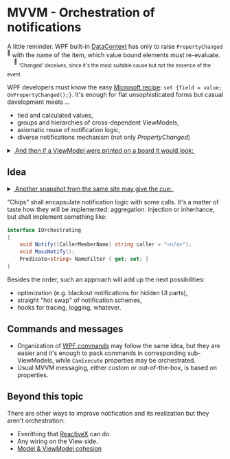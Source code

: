 # MVVM - Orchestration of notifications

A little reminder. WPF built-in [DataContext](https://learn.microsoft.com/dotnet/desktop/wpf/data/how-to-specify-the-binding-source) has only to raise `PropertyChanged`<sup>:raising_hand:</sup> with the name of the item, which value bound elements must re-evaluate.\
&nbsp;&nbsp;&nbsp;&nbsp;<sup>:raising_hand:</sup>&nbsp;<sub>'Changed' deceives, since it's the most suitable cause but not the essence of the event.</sub>

WPF developers must know the easy [Microsoft recipe](https://learn.microsoft.com/en-us/dotnet/desktop/wpf/data/how-to-implement-property-change-notification): `set {field = value; OnPropertyChanged();}`. It's enough for flat unsophisticated forms but casual development meets ...

* tied and calculated values,
* groups and hierarchies of cross-dependent ViewModels, 
* axiomatic reuse of notification logic,
* diverse notifications mechanism (not only _PropertyChanged_)

<details>
<summary><ins>&nbsp;And then if a ViewModel were printed on a board it would look:&nbsp;</ins></summary></summary>
&nbsp;

[![Spaghetti wires snapshot from bigmessowires.com](../../_rsc/images/bigmessowires.com_wired-circuit.jpg)](https://github.com/Kyriosity/read-write/tree/main/readme%2B/pencraft/readme%2B/_rsc)\
(*Found on bigmessowires.com*)\
\________________________________________________________________________________________
</details>


## Idea 

<details>
<summary><ins>&nbsp;Another snapshot from the same site may give the cue:&nbsp;</ins></summary></summary>
&nbsp;

[![Spaghetti wires snapshot from bigmessowires.com](../../_rsc/images/bigmessowires.com_inegrated-circuit.jpg)](https://github.com/Kyriosity/read-write/tree/main/readme%2B/pencraft/readme%2B/_rsc)\
(*Found on bigmessowires.com*)\
\________________________________________________________________________________________
</details>

"Chips" shall encapsulate notification logic with some calls. It's a matter of taste how they will be implemented: aggregation. injection or inheritance, but shall implement something like:

```csharp
interface IOrchestrating
{
    void Notify([CallerMemberName] string caller = "<n/a>");
    void MassNotify();
    Predicate<string> NameFilter { get; set; }
}
```

Besides the order, such an approach will add up the next possibilities:

+ optimization (e.g. blackout notifications for hidden UI parts),
+ straight "hot swap" of notification schemes,
+ hooks for tracing, logging, whatever.

## Commands and messages

* Organization of [WPF commands](https://learn.microsoft.com/en-us/dotnet/desktop/wpf/advanced/commanding-overview) may follow the same idea, but they are easier and it's enough to pack commands in corresponding sub-ViewModels, while `CanExecute` properties may be orchestrated.
* Usual MVVM messaging, either custom or out-of-the-box, is based on properties.

## Beyond this topic

There are other ways to improve notification and its realization but they aren't orchestration:

+ Everithing that [ReactiveX](https://reactivex.io/) can do.
+ Any wiring on the View side.
+ [Model & ViewModel cohesion](mvvm_vmodel-cohesion.md)
